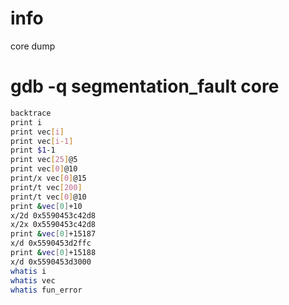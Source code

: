 # info
core dump

# gdb -q segmentation_fault core
```bash
backtrace
print i
print vec[i]
print vec[i-1]
print $1-1
print vec[25]@5
print vec[0]@10
print/x vec[0]@15
print/t vec[200]
print/t vec[0]@10
print &vec[0]+10
x/2d 0x5590453c42d8
x/2x 0x5590453c42d8
print &vec[0]+15187
x/d 0x5590453d2ffc
print &vec[0]+15188
x/d 0x5590453d3000
whatis i
whatis vec
whatis fun_error
```
